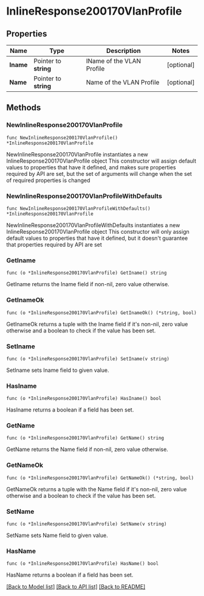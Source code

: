 # InlineResponse200170VlanProfile

## Properties

Name | Type | Description | Notes
------------ | ------------- | ------------- | -------------
**Iname** | Pointer to **string** | IName of the VLAN Profile | [optional] 
**Name** | Pointer to **string** | Name of the VLAN Profile | [optional] 

## Methods

### NewInlineResponse200170VlanProfile

`func NewInlineResponse200170VlanProfile() *InlineResponse200170VlanProfile`

NewInlineResponse200170VlanProfile instantiates a new InlineResponse200170VlanProfile object
This constructor will assign default values to properties that have it defined,
and makes sure properties required by API are set, but the set of arguments
will change when the set of required properties is changed

### NewInlineResponse200170VlanProfileWithDefaults

`func NewInlineResponse200170VlanProfileWithDefaults() *InlineResponse200170VlanProfile`

NewInlineResponse200170VlanProfileWithDefaults instantiates a new InlineResponse200170VlanProfile object
This constructor will only assign default values to properties that have it defined,
but it doesn't guarantee that properties required by API are set

### GetIname

`func (o *InlineResponse200170VlanProfile) GetIname() string`

GetIname returns the Iname field if non-nil, zero value otherwise.

### GetInameOk

`func (o *InlineResponse200170VlanProfile) GetInameOk() (*string, bool)`

GetInameOk returns a tuple with the Iname field if it's non-nil, zero value otherwise
and a boolean to check if the value has been set.

### SetIname

`func (o *InlineResponse200170VlanProfile) SetIname(v string)`

SetIname sets Iname field to given value.

### HasIname

`func (o *InlineResponse200170VlanProfile) HasIname() bool`

HasIname returns a boolean if a field has been set.

### GetName

`func (o *InlineResponse200170VlanProfile) GetName() string`

GetName returns the Name field if non-nil, zero value otherwise.

### GetNameOk

`func (o *InlineResponse200170VlanProfile) GetNameOk() (*string, bool)`

GetNameOk returns a tuple with the Name field if it's non-nil, zero value otherwise
and a boolean to check if the value has been set.

### SetName

`func (o *InlineResponse200170VlanProfile) SetName(v string)`

SetName sets Name field to given value.

### HasName

`func (o *InlineResponse200170VlanProfile) HasName() bool`

HasName returns a boolean if a field has been set.


[[Back to Model list]](../README.md#documentation-for-models) [[Back to API list]](../README.md#documentation-for-api-endpoints) [[Back to README]](../README.md)



